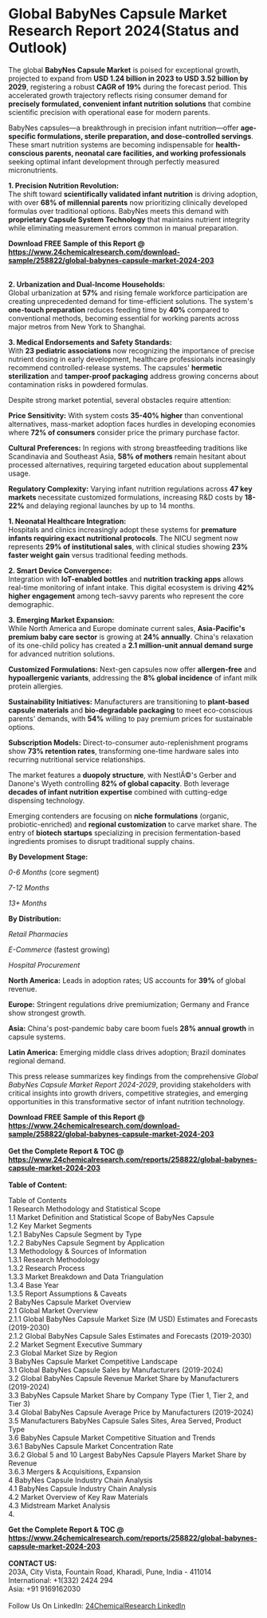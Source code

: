 <h1>Global BabyNes Capsule Market Research Report 2024(Status and Outlook)</h1><p>The global <strong>BabyNes Capsule Market</strong> is poised for exceptional growth, projected to expand from <strong>USD 1.24 billion in 2023 to USD 3.52 billion by 2029</strong>, registering a robust <strong>CAGR of 19%</strong> during the forecast period. This accelerated growth trajectory reflects rising consumer demand for <strong>precisely formulated, convenient infant nutrition solutions</strong> that combine scientific precision with operational ease for modern parents.</p><p>BabyNes capsules—a breakthrough in precision infant nutrition—offer <strong>age-specific formulations, sterile preparation, and dose-controlled servings</strong>. These smart nutrition systems are becoming indispensable for <strong>health-conscious parents, neonatal care facilities, and working professionals</strong> seeking optimal infant development through perfectly measured micronutrients.</p><p><strong>1. Precision Nutrition Revolution:</strong><br>
The shift toward <strong>scientifically validated infant nutrition</strong> is driving adoption, with over <strong>68% of millennial parents</strong> now prioritizing clinically developed formulas over traditional options. BabyNes meets this demand with <strong>proprietary Capsule System Technology</strong> that maintains nutrient integrity while eliminating measurement errors common in manual preparation.</p><div><b>Download FREE Sample of this Report @ 
            <a href="https://www.24chemicalresearch.com/download-sample/258822/global-babynes-capsule-market-2024-203">
            https://www.24chemicalresearch.com/download-sample/258822/global-babynes-capsule-market-2024-203</a></b></div><br><p><strong>2. Urbanization and Dual-Income Households:</strong><br>
Global urbanization at <strong>57%</strong> and rising female workforce participation are creating unprecedented demand for time-efficient solutions. The system's <strong>one-touch preparation</strong> reduces feeding time by <strong>40%</strong> compared to conventional methods, becoming essential for working parents across major metros from New York to Shanghai.</p><p><strong>3. Medical Endorsements and Safety Standards:</strong><br>
With <strong>23 pediatric associations</strong> now recognizing the importance of precise nutrient dosing in early development, healthcare professionals increasingly recommend controlled-release systems. The capsules' <strong>hermetic sterilization</strong> and <strong>tamper-proof packaging</strong> address growing concerns about contamination risks in powdered formulas.</p><p>Despite strong market potential, several obstacles require attention:</p><p><strong>Price Sensitivity:</strong> With system costs <strong>35-40% higher</strong> than conventional alternatives, mass-market adoption faces hurdles in developing economies where <strong>72% of consumers</strong> consider price the primary purchase factor.</p><p><strong>Cultural Preferences:</strong> In regions with strong breastfeeding traditions like Scandinavia and Southeast Asia, <strong>58% of mothers</strong> remain hesitant about processed alternatives, requiring targeted education about supplemental usage.</p><p><strong>Regulatory Complexity:</strong> Varying infant nutrition regulations across <strong>47 key markets</strong> necessitate customized formulations, increasing R&amp;D costs by <strong>18-22%</strong> and delaying regional launches by up to 14 months.</p><p><strong>1. Neonatal Healthcare Integration:</strong><br>
Hospitals and clinics increasingly adopt these systems for <strong>premature infants requiring exact nutritional protocols</strong>. The NICU segment now represents <strong>29% of institutional sales</strong>, with clinical studies showing <strong>23% faster weight gain</strong> versus traditional feeding methods.</p><p><strong>2. Smart Device Convergence:</strong><br>
Integration with <strong>IoT-enabled bottles</strong> and <strong>nutrition tracking apps</strong> allows real-time monitoring of infant intake. This digital ecosystem is driving <strong>42% higher engagement</strong> among tech-savvy parents who represent the core demographic.</p><p><strong>3. Emerging Market Expansion:</strong><br>
While North America and Europe dominate current sales, <strong>Asia-Pacific's premium baby care sector</strong> is growing at <strong>24% annually</strong>. China's relaxation of its one-child policy has created a <strong>2.1 million-unit annual demand surge</strong> for advanced nutrition solutions.</p><p><strong>Customized Formulations:</strong> Next-gen capsules now offer <strong>allergen-free</strong> and <strong>hypoallergenic variants</strong>, addressing the <strong>8% global incidence</strong> of infant milk protein allergies.</p><p><strong>Sustainability Initiatives:</strong> Manufacturers are transitioning to <strong>plant-based capsule materials</strong> and <strong>bio-degradable packaging</strong> to meet eco-conscious parents' demands, with <strong>54%</strong> willing to pay premium prices for sustainable options.</p><p><strong>Subscription Models:</strong> Direct-to-consumer auto-replenishment programs show <strong>73% retention rates</strong>, transforming one-time hardware sales into recurring nutritional service relationships.</p><p>The market features a <strong>duopoly structure</strong>, with NestlÃ©'s Gerber and Danone's Wyeth controlling <strong>82% of global capacity</strong>. Both leverage <strong>decades of infant nutrition expertise</strong> combined with cutting-edge dispensing technology.</p><p>Emerging contenders are focusing on <strong>niche formulations</strong> (organic, probiotic-enriched) and <strong>regional customization</strong> to carve market share. The entry of <strong>biotech startups</strong> specializing in precision fermentation-based ingredients promises to disrupt traditional supply chains.</p><p><strong>By Development Stage:</strong></p><p><em>0-6 Months</em> (core segment)</p><p><em>7-12 Months</em></p><p><em>13+ Months</em></p><p><strong>By Distribution:</strong></p><p><em>Retail Pharmacies</em></p><p><em>E-Commerce</em> (fastest growing)</p><p><em>Hospital Procurement</em></p><p><strong>North America:</strong> Leads in adoption rates; US accounts for <strong>39%</strong> of global revenue.</p><p><strong>Europe:</strong> Stringent regulations drive premiumization; Germany and France show strongest growth.</p><p><strong>Asia:</strong> China's post-pandemic baby care boom fuels <strong>28% annual growth</strong> in capsule systems.</p><p><strong>Latin America:</strong> Emerging middle class drives adoption; Brazil dominates regional demand.</p><p>This press release summarizes key findings from the comprehensive <em>Global BabyNes Capsule Market Report 2024-2029</em>, providing stakeholders with critical insights into growth drivers, competitive strategies, and emerging opportunities in this transformative sector of infant nutrition technology.</p><div><b>Download FREE Sample of this Report @ 
            <a href="https://www.24chemicalresearch.com/download-sample/258822/global-babynes-capsule-market-2024-203">
            https://www.24chemicalresearch.com/download-sample/258822/global-babynes-capsule-market-2024-203</a></b></div><br><div><b>Get the Complete Report & TOC @ 
            <a href="https://www.24chemicalresearch.com/reports/258822/global-babynes-capsule-market-2024-203">
            https://www.24chemicalresearch.com/reports/258822/global-babynes-capsule-market-2024-203</a></b></div><br>
            <b>Table of Content:</b><p>Table of Contents<br />
1 Research Methodology and Statistical Scope<br />
1.1 Market Definition and Statistical Scope of BabyNes Capsule<br />
1.2 Key Market Segments<br />
1.2.1 BabyNes Capsule Segment by Type<br />
1.2.2 BabyNes Capsule Segment by Application<br />
1.3 Methodology & Sources of Information<br />
1.3.1 Research Methodology<br />
1.3.2 Research Process<br />
1.3.3 Market Breakdown and Data Triangulation<br />
1.3.4 Base Year<br />
1.3.5 Report Assumptions & Caveats<br />
2 BabyNes Capsule Market Overview<br />
2.1 Global Market Overview<br />
2.1.1 Global BabyNes Capsule Market Size (M USD) Estimates and Forecasts (2019-2030)<br />
2.1.2 Global BabyNes Capsule Sales Estimates and Forecasts (2019-2030)<br />
2.2 Market Segment Executive Summary<br />
2.3 Global Market Size by Region<br />
3 BabyNes Capsule Market Competitive Landscape<br />
3.1 Global BabyNes Capsule Sales by Manufacturers (2019-2024)<br />
3.2 Global BabyNes Capsule Revenue Market Share by Manufacturers (2019-2024)<br />
3.3 BabyNes Capsule Market Share by Company Type (Tier 1, Tier 2, and Tier 3)<br />
3.4 Global BabyNes Capsule Average Price by Manufacturers (2019-2024)<br />
3.5 Manufacturers BabyNes Capsule Sales Sites, Area Served, Product Type<br />
3.6 BabyNes Capsule Market Competitive Situation and Trends<br />
3.6.1 BabyNes Capsule Market Concentration Rate<br />
3.6.2 Global 5 and 10 Largest BabyNes Capsule Players Market Share by Revenue<br />
3.6.3 Mergers & Acquisitions, Expansion<br />
4 BabyNes Capsule Industry Chain Analysis<br />
4.1 BabyNes Capsule Industry Chain Analysis<br />
4.2 Market Overview of Key Raw Materials<br />
4.3 Midstream Market Analysis<br />
4.</p><div><b>Get the Complete Report & TOC @ 
            <a href="https://www.24chemicalresearch.com/reports/258822/global-babynes-capsule-market-2024-203">
            https://www.24chemicalresearch.com/reports/258822/global-babynes-capsule-market-2024-203</a></b></div><br><b>CONTACT US:</b><br>
            203A, City Vista, Fountain Road, Kharadi, Pune, India - 411014<br>
            International: +1(332) 2424 294<br>
            Asia: +91 9169162030 <br><br>
            Follow Us On LinkedIn: <a href="https://www.linkedin.com/company/24chemicalresearch/">24ChemicalResearch LinkedIn</a>